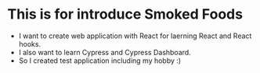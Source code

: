 # This is for introduce Smoked Foods
- I want to create web application with React for laerning React and React hooks.
- I also want to learn Cypress and Cypress Dashboard.
- So I created test application including my hobby :)
